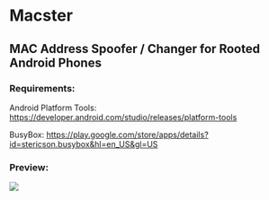 # Macster
## MAC Address Spoofer / Changer for Rooted Android Phones
### Requirements:

Android Platform Tools: https://developer.android.com/studio/releases/platform-tools

BusyBox: https://play.google.com/store/apps/details?id=stericson.busybox&hl=en_US&gl=US

### Preview:

![](https://cdn.upload.systems/uploads/QtyRFhFc.png)
